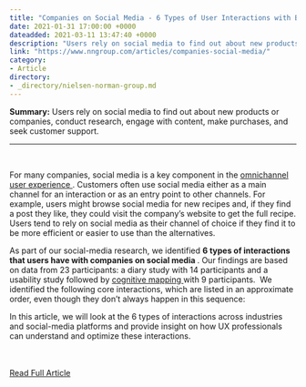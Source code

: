 ```yaml
---
title: "Companies on Social Media - 6 Types of User Interactions with Business"
date: 2021-01-31 17:00:00 +0000
dateadded: 2021-03-11 13:47:40 +0000
description: "Users rely on social media to find out about new products or companies, conduct research, engage with content, make purchases, and seek customer support."
link: "https://www.nngroup.com/articles/companies-social-media/"
category:
- Article
directory:
- _directory/nielsen-norman-group.md
---
```

<p><strong>Summary:</strong>&nbsp;Users rely on social media to find out about new products or companies, conduct research, engage with content, make purchases, and seek customer support.</p><hr/><br/><p> For many companies, social media is a key component in the <a href="https://www.nngroup.com/articles/customer-journeys-omnichannel/">  omnichannel user experience </a> . Customers often use social media either as a main channel for an interaction or as an entry point to other channels. For example, users might browse social media for new recipes and, if they find a post they like, they could visit the company’s website to get the full recipe. Users tend to rely on social media as their channel of choice if they find it to be more efficient or easier to use than the alternatives.</p><p> As part of our social-media research, we identified <strong>  6 types of interactions that users have with companies on social media </strong> . Our findings are based on data from 23 participants: a diary study with 14 participants and a usability study followed by <a href="https://www.nngroup.com/articles/cognitive-mapping-user-research/">  cognitive mapping </a> with 9 participants.  We identified the following core interactions, which are listed in an approximate order, even though they don’t always happen in this sequence:</p><p> In this article, we will look at the 6 types of interactions across industries and social-media platforms and provide insight on how UX professionals can understand and optimize these interactions.</p><br/><br/><a href="http://www.nngroup.com/articles/companies-social-media/">Read Full Article</a>
